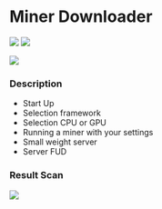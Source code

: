 # Miner Downloader

![](http://s019.radikal.ru/i632/1710/54/44eac239022f.png)
![](https://d.radikal.ru/d10/2112/c0/16136a9d6397.png)

![](http://i056.radikal.ru/1710/de/4833f612c624.png)

### Description
- Start Up
- Selection framework
- Selection CPU or GPU
- Running a miner with your settings
- Small weight server
- Server FUD

### Result Scan

![](https://viruscheckmate.com/image/auuhztlFYTez/full/img.png)
